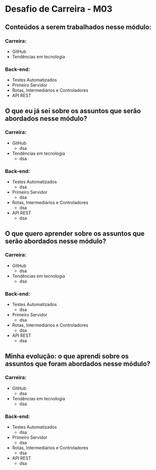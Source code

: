 # Desafio de Carreira - M03

## Conteúdos a serem trabalhados nesse módulo:
### Carreira:
* GitHub
* Tendências em tecnologia

### Back-end:
* Testes Automatizados
* Primeiro Servidor
* Rotas, Intermediários e Controladores
* API REST

## O que eu já sei sobre os assuntos que serão abordados nesse módulo?
### Carreira:
* GitHub
  * dsa
* Tendências em tecnologia
  * dsa
    
### Back-end:
* Testes Automatizados
  * dsa
* Primeiro Servidor
  * dsa
* Rotas, Intermediários e Controladores
  * dsa
* API REST
  * dsa
 
## O que quero aprender sobre os assuntos que serão abordados nesse módulo?
### Carreira:
* GitHub
  * dsa
* Tendências em tecnologia
  * dsa
    
### Back-end:
* Testes Automatizados
  * dsa
* Primeiro Servidor
  * dsa
* Rotas, Intermediários e Controladores
  * dsa
* API REST
  * dsa
 
## Minha evolução: o que aprendi sobre os assuntos que foram abordados nesse módulo?
### Carreira:
* GitHub
  * dsa
* Tendências em tecnologia
  * dsa
    
### Back-end:
* Testes Automatizados
  * dsa
* Primeiro Servidor
  * dsa
* Rotas, Intermediários e Controladores
  * dsa
* API REST
  * dsa
